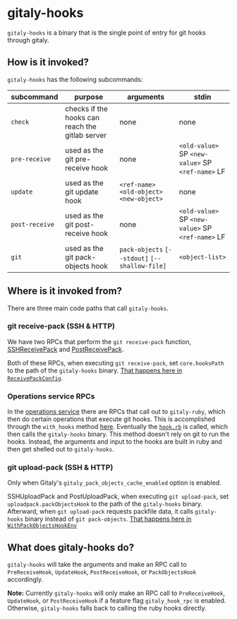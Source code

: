 # gitaly-hooks

`gitaly-hooks` is a binary that is the single point of entry for git hooks through gitaly.

## How is it invoked?

`gitaly-hooks` has the following subcommands:

| subcommand   | purpose                                         | arguments                            | stdin                                       |
|--------------|-------------------------------------------------|--------------------------------------|---------------------------------------------|
| `check`        | checks if the hooks can reach the gitlab server | none                                 | none                                        |
| `pre-receive`  | used as the git pre-receive hook                | none                                 | `<old-value>` SP `<new-value>` SP `<ref-name>` LF |
| `update`       | used as the git update hook                     | `<ref-name>` `<old-object>` `<new-object>` | none
| `post-receive` | used as the git post-receive hook               | none                                 | `<old-value>` SP `<new-value>` SP `<ref-name>` LF |
| `git`          | used as the git pack-objects hook               | `pack-objects` `[--stdout]` `[--shallow-file]` | `<object-list>` |

## Where is it invoked from?

There are three main code paths that call `gitaly-hooks`.

### git receive-pack (SSH & HTTP)

We have two RPCs that perform the `git receive-pack` function, [SSHReceivePack](https://gitlab.com/gitlab-org/gitaly/-/blob/master/internal/service/ssh/receive_pack.go) and [PostReceivePack](https://gitlab.com/gitlab-org/gitaly/-/blob/master/internal/service/smarthttp/receive_pack.go).

Both of these RPCs, when executing `git receive-pack`, set `core.hooksPath` to the path of the `gitaly-hooks` binary. [That happens here in `ReceivePackConfig`](https://gitlab.com/gitlab-org/gitaly/-/blob/master/internal/git/receivepack.go).

### Operations service RPCs

In the [operations service](https://gitlab.com/gitlab-org/gitaly/-/tree/master/internal/service/operations) there are RPCs that call out to `gitaly-ruby`, which then do certain operations that execute git hooks.
This is accomplished through the `with_hooks` method [here](https://gitlab.com/gitlab-org/gitaly/-/blob/master/ruby/lib/gitlab/git/operation_service.rb). Eventually the [`hook.rb`](https://gitlab.com/gitlab-org/gitaly/-/blob/master/ruby/lib/gitlab/git/hook.rb) is
called, which then calls the `gitaly-hooks` binary. This method doesn't rely on git to run the hooks. Instead, the arguments and input to the
hooks are built in ruby and then get shelled out to `gitaly-hooks`.

### git upload-pack (SSH & HTTP)

Only when Gitaly's `gitaly_pack_objects_cache_enabled` option is enabled.

SSHUploadPack and PostUploadPack, when executing `git upload-pack`, set `uploadpack.packObjectsHook` to the path of the `gitaly-hooks` binary. Afterward, when `git upload-pack` requests packfile data, it calls `gitaly-hooks` binary instead of `git pack-objects`. [That happens here in `WithPackObjectsHookEnv`](https://gitlab.com/gitlab-org/gitaly/-/blob/master/internal/git/hooks_options.go#L54)

## What does gitaly-hooks do?

`gitaly-hooks` will take the arguments and make an RPC call to `PreReceiveHook`, `UpdateHook`, `PostReceiveHook`, or `PackObjectsHook` accordingly.

**Note:**
Currently `gitaly-hooks` will only make an RPC call to `PreReceiveHook`, `UpdateHook`, or `PostReceiveHook` if a feature flag `gitaly_hook_rpc` is enabled. Otherwise, `gitaly-hooks` falls back to calling the ruby hooks directly.
